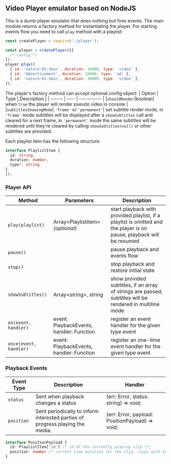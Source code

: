 ## Video Player emulator based on NodeJS

This is a dumb player emulator that does nothing but fires events. The main module returns a factory method for instantiating the player. For starting events flow you need to call `play` method with a playlist:

```javascript
const createPlayer = require('./player');

const player = createPlayer({{
  /* config */
});
player.play([
  { id: 'nature-01-3min', duration: 10000, type: 'video' },
  { id: 'Advertisement', duration: 15000, type: 'ad' },
  { id: 'nature-01-3min', duration: 30000, type: 'video' },
]);
```

The player's factory method can accept optional config object:
| Option | Type | Description |
| ------ | ---- | ----------- |
|`shouldRender`|boolean| when `true` the player will render pseudo video in console |
|`subtitlesShowingMode`| `'frame'` or `'permanent'`| set subtitle render mode, in `'frame'` mode subtitles will be displayed after a `showSubtitles` call and cleared for a next frame, in `'permanent'` mode the same subtitles will be rendered until they're cleared by calling `showSubtitles(null)` or other subtitles are provided.

Each playlist item has the following structure:

```typescript
interface PlaylistItem {
  id: string,
  duration: number,
  type?: string
}
]);
```

### Player API

| Method                 | Parameters                               | Description                                                                                                          |
| ---------------------- | ---------------------------------------- | -------------------------------------------------------------------------------------------------------------------- |
| `play(playlist)`       | Array&lt;PlaylistItem&gt; _(optional)_   | start playback with provided playlist, if a playlist is omitted and the player is on pause, playback will be resumed |
| `pause()`              |                                          | pause playback and events flow                                                                                       |
| `stop()`               |                                          | stop playback and restore initial state                                                                              |
| `showSubtitles()`      | Array&lt;string&gt;, string              | show provided subtitles, if an array of strings are passed, subtitles will be rendered in multiline mode             |
| `on(event, handler)`   | event: PlaybackEvents, handler: Function | register an event handler for the given type event                                                                   |
| `once(event, handler)` | event: PlaybackEvents, handler: Function | register an one-time event handler for the given type event                                                          |

### Playback Events

| Event Type | Description                                                                   | Handler                                            |
| ---------- | ----------------------------------------------------------------------------- | -------------------------------------------------- |
| `status`   | Sent when playback changes a status                                           | (err: Error, status: string) =&gt; void;           |
| `position` | Sent periodically to inform interested parties of progress playing the media. | (err: Error, payload: PositionPayload) =&gt; void; |

```typescript
interface PositionPayload {
  id: PlaylistItem['id'] /* id of the currently playing clip */;
  position: number /* current time position for the clip, clips with the same id are considered as the one clip */;
}
```
